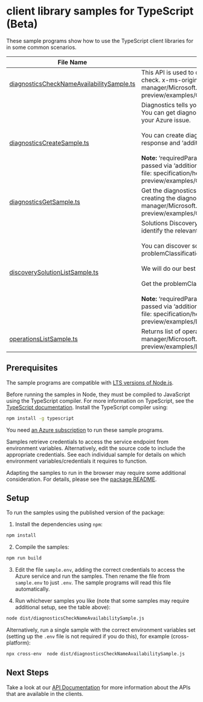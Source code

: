 # client library samples for TypeScript (Beta)

These sample programs show how to use the TypeScript client libraries for in some common scenarios.

| **File Name**                                                                       | **Description**                                                                                                                                                                                                                                                                                                                                                                                                                                                                                                                                                                                                                                                                                                                                                                                                          |
| ----------------------------------------------------------------------------------- | ------------------------------------------------------------------------------------------------------------------------------------------------------------------------------------------------------------------------------------------------------------------------------------------------------------------------------------------------------------------------------------------------------------------------------------------------------------------------------------------------------------------------------------------------------------------------------------------------------------------------------------------------------------------------------------------------------------------------------------------------------------------------------------------------------------------------ |
| [diagnosticsCheckNameAvailabilitySample.ts][diagnosticschecknameavailabilitysample] | This API is used to check the uniqueness of a resource name used for a diagnostic check. x-ms-original-file: specification/help/resource-manager/Microsoft.Help/preview/2023-01-01-preview/examples/CheckNameAvailabilityForDiagnosticWhenNameIsAvailable.json                                                                                                                                                                                                                                                                                                                                                                                                                                                                                                                                                           |
| [diagnosticsCreateSample.ts][diagnosticscreatesample]                               | Diagnostics tells you precisely the root cause of the issue and how to address it. You can get diagnostics once you discover and identify the relevant solution for your Azure issue.<br/><br/> You can create diagnostics using the ‘solutionId’ from Solution Discovery API response and ‘additionalParameters’ <br/><br/> <b>Note: </b>‘requiredParameterSets’ from Solutions Discovery API response must be passed via ‘additionalParameters’ as an input to Diagnostics API x-ms-original-file: specification/help/resource-manager/Microsoft.Help/preview/2023-01-01-preview/examples/CreateDiagnosticForKeyVaultResource.json                                                                                                                                                                                     |
| [diagnosticsGetSample.ts][diagnosticsgetsample]                                     | Get the diagnostics using the 'diagnosticsResourceName' you chose while creating the diagnostic. x-ms-original-file: specification/help/resource-manager/Microsoft.Help/preview/2023-01-01-preview/examples/GetDiagnosticForKeyVaultResource.json                                                                                                                                                                                                                                                                                                                                                                                                                                                                                                                                                                        |
| [discoverySolutionListSample.ts][discoverysolutionlistsample]                       | Solutions Discovery is the initial point of entry within Help API, which helps you identify the relevant solutions for your Azure issue.<br/><br/> You can discover solutions using resourceUri OR resourceUri + problemClassificationId.<br/><br/>We will do our best in returning relevant diagnostics for your Azure issue.<br/><br/> Get the problemClassificationId(s) using this [reference](https://learn.microsoft.com/rest/api/support/problem-classifications/list?tabs=HTTP).<br/><br/> <b>Note: </b> ‘requiredParameterSets’ from Solutions Discovery API response must be passed via ‘additionalParameters’ as an input to Diagnostics API. x-ms-original-file: specification/help/resource-manager/Microsoft.Help/preview/2023-01-01-preview/examples/ListDiscoverySolutionsForKeyVaultResource.json |
| [operationsListSample.ts][operationslistsample]                                     | Returns list of operations. x-ms-original-file: specification/help/resource-manager/Microsoft.Help/preview/2023-01-01-preview/examples/ListOperations.json                                                                                                                                                                                                                                                                                                                                                                                                                                                                                                                                                                                                                                                               |

## Prerequisites

The sample programs are compatible with [LTS versions of Node.js](https://github.com/nodejs/release#release-schedule).

Before running the samples in Node, they must be compiled to JavaScript using the TypeScript compiler. For more information on TypeScript, see the [TypeScript documentation][typescript]. Install the TypeScript compiler using:

```bash
npm install -g typescript
```

You need [an Azure subscription][freesub] to run these sample programs.

Samples retrieve credentials to access the service endpoint from environment variables. Alternatively, edit the source code to include the appropriate credentials. See each individual sample for details on which environment variables/credentials it requires to function.

Adapting the samples to run in the browser may require some additional consideration. For details, please see the [package README][package].

## Setup

To run the samples using the published version of the package:

1. Install the dependencies using `npm`:

```bash
npm install
```

2. Compile the samples:

```bash
npm run build
```

3. Edit the file `sample.env`, adding the correct credentials to access the Azure service and run the samples. Then rename the file from `sample.env` to just `.env`. The sample programs will read this file automatically.

4. Run whichever samples you like (note that some samples may require additional setup, see the table above):

```bash
node dist/diagnosticsCheckNameAvailabilitySample.js
```

Alternatively, run a single sample with the correct environment variables set (setting up the `.env` file is not required if you do this), for example (cross-platform):

```bash
npx cross-env  node dist/diagnosticsCheckNameAvailabilitySample.js
```

## Next Steps

Take a look at our [API Documentation][apiref] for more information about the APIs that are available in the clients.

[diagnosticschecknameavailabilitysample]: https://github.com/Azure/azure-sdk-for-js/blob/main/sdk/selfhelp/arm-selfhelp/samples/v1-beta/typescript/src/diagnosticsCheckNameAvailabilitySample.ts
[diagnosticscreatesample]: https://github.com/Azure/azure-sdk-for-js/blob/main/sdk/selfhelp/arm-selfhelp/samples/v1-beta/typescript/src/diagnosticsCreateSample.ts
[diagnosticsgetsample]: https://github.com/Azure/azure-sdk-for-js/blob/main/sdk/selfhelp/arm-selfhelp/samples/v1-beta/typescript/src/diagnosticsGetSample.ts
[discoverysolutionlistsample]: https://github.com/Azure/azure-sdk-for-js/blob/main/sdk/selfhelp/arm-selfhelp/samples/v1-beta/typescript/src/discoverySolutionListSample.ts
[operationslistsample]: https://github.com/Azure/azure-sdk-for-js/blob/main/sdk/selfhelp/arm-selfhelp/samples/v1-beta/typescript/src/operationsListSample.ts
[apiref]: https://docs.microsoft.com/javascript/api/@azure/arm-selfhelp?view=azure-node-preview
[freesub]: https://azure.microsoft.com/free/
[package]: https://github.com/Azure/azure-sdk-for-js/tree/main/sdk/selfhelp/arm-selfhelp/README.md
[typescript]: https://www.typescriptlang.org/docs/home.html
